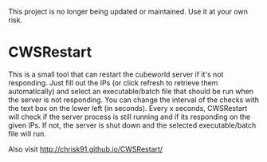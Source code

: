 This project is no longer being updated or maintained. Use it at your own risk.

CWSRestart
==========

This is a small tool that can restart the cubeworld server if it's not responding. Just fill out the IPs (or click refresh to retrieve them automatically) and select an executable/batch file that should be run when the server is not responding. You can change the interval of the checks with the text box on the lower left (in seconds). Every x seconds, CWSRestart will check if the server process is still running and if its responding on the given IPs. If not, the server is shut down and the selected executable/batch file will run.


Also visit
http://chrisk91.github.io/CWSRestart/
